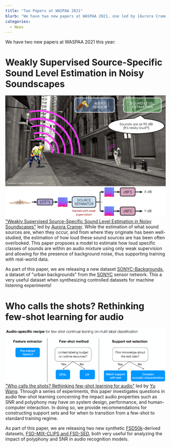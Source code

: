 ```yaml
---
title: "Two Papers at WASPAA 2021"
blurb: "We have two new papers at WASPAA 2021, one led by [Aurora Cramer](https://auroracramer.github.io/) and the other by [Yu Wang](https://y-wang.weebly.com/)! [View the full post for details](/news/waspaa2021-papers)."
categories:
  - News
---
```

We have two new papers at WASPAA 2021 this year:

# Weakly Supervised Source-Specific Sound Level Estimation in Noisy Soundscapes
![Motiving example and diagram of model](/assets/images/cramer2021weakly.png)
["Weakly Supervised Source-Specific Sound Level Estimation in Noisy Soundscapes"](/publications/2021-10-17-cramer2021weakly) led by [Aurora Cramer](https://auroracramer.github.io/). While the estimation of what sound sources are, when they occur, and from where they originate has been well-studied, the estimation of how loud these sound sources are has been often overlooked. This paper propsoes a model to estimate how loud specific classes of sounds are within an audio mixture using only weak supervision and allowing for the presence of background noise, thus supporting training with real-world data.

As part of this paper, we are releasing a new dataset [SONYC-Backgrounds](https://doi.org/10.5281/zenodo.5129078), a dataset of "urban backgrounds" from the [SONYC](http://wp.nyu.edu/sonyc) sensor network. This a very useful dataset when synthesizing controlled datasets for machine listening experiments!

# Who calls the shots? Rethinking few-shot learning for audio
![Key takeaways from the paper](/assets/images/wang2021who_recap.png)
["Who calls the shots? Rethinking few-shot learning for audio"](/publications/2021-10-17-wang2021who) led by [Yu Wang](https://y-wang.weebly.com/). Through a series of experiments, this paper investigates questions in audio few-shot learning concerning the impact audio properties such as SNR and polyphony may have on system design, performance, and human-computer interaction. In doing so, we provide recommendations for constructing support sets and for when to transition from a few-shot to standard training regime.

As part of this paper, we are releasing two new synthetic [FSD50k](https://doi.org/10.5281/zenodo.4060432)-derived datasets, [FSD-MIX-CLIPS and FSD-SED](https://doi.org/10.5281/zenodo.5574135), both very useful for analyzing the impact of polyphony and SNR in audio recognition models.